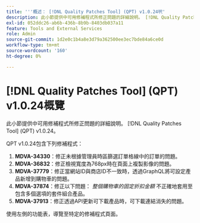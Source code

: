 ```yaml
---
title: '''概述： [!DNL Quality Patches Tool] (QPT) v1.0.24呎'
description: 此小節提供中可用修補程式所修正問題的詳細說明。 [!DNL Quality Patches Tool] (QPT) v1.0.24。
exl-id: 052ddc26-ab6b-436b-8b9b-8403db037a11
feature: Tools and External Services
role: Admin
source-git-commit: 1d2e0c1b4a8e3d79a362500ee3ec7bde84a6ce0d
workflow-type: tm+mt
source-wordcount: '160'
ht-degree: 0%

---
```


# [!DNL Quality Patches Tool] (QPT) v1.0.24概覽

此小節提供中可用修補程式所修正問題的詳細說明。 [!DNL Quality Patches Tool] (QPT) v1.0.24。

QPT v1.0.24包含下列修補程式：

1. **MDVA-34330**：修正未根據管理員時區篩選訂單格線中的訂單的問題。
1. **MDVA-36832**：修正檢視寬度為768px時在頁面上複製影像的問題。
1. **MDVA-37779**：修正當網站ID與商店ID不一致時，透過GraphQL將可設定產品新增到購物車的問題。
1. **MDVA-37874**：修正以下問題： *整個購物車的固定折扣金額* 不正確地套用至包含多個選項的套件組合產品。
1. **MDVA-37913**：修正透過API更新可下載產品時，可下載連結消失的問題。

使用左側的功能表，導覽至特定的修補程式頁面。
